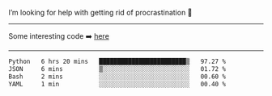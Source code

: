 I’m looking for help with getting rid of procrastination 🤔

-----

Some interesting code :arrow_right: [here](https://github.com/zhen8838/playground)

-----

<!--START_SECTION:waka-->

```txt
Python   6 hrs 20 mins   ████████████████████████▒   97.27 %
JSON     6 mins          ▒░░░░░░░░░░░░░░░░░░░░░░░░   01.72 %
Bash     2 mins          ░░░░░░░░░░░░░░░░░░░░░░░░░   00.60 %
YAML     1 min           ░░░░░░░░░░░░░░░░░░░░░░░░░   00.40 %
```

<!--END_SECTION:waka-->

<!--
**zhen8838/zhen8838** is a ✨ _special_ ✨ repository because its `README.md` (this file) appears on your GitHub profile.

Here are some ideas to get you started:

- 🔭 I’m currently working on ...
- 🌱 I’m currently learning ...
- 👯 I’m looking to collaborate on ...
 ...
- 💬 Ask me about ...
- 📫 How to reach me: ...
- 😄 Pronouns: ...
- ⚡ Fun fact: ...
-->
